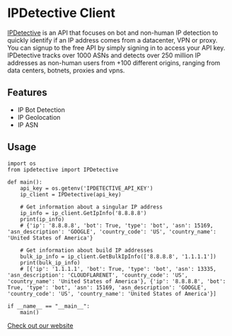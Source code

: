 # IPDetective Client
[IPDetective](https://ipdetective.io) is an API that focuses on bot and non-human IP detection to quickly identify if an IP address comes from a datacenter, VPN or proxy. You can signup to the free API by simply signing in to access your API key. IPDetective tracks over 1000 ASNs and detects over 250 million IP addresses as non-human users from +100 different origins, ranging from data centers, botnets, proxies and vpns.

## Features
- IP Bot Detection
- IP Geolocation
- IP ASN

## Usage
```python3
import os
from ipdetective import IPDetective

def main():
    api_key = os.getenv('IPDETECTIVE_API_KEY')
    ip_client = IPDetective(api_key)
    
    # Get information about a singular IP address
    ip_info = ip_client.GetIpInfo('8.8.8.8')
    print(ip_info)
    # {'ip': '8.8.8.8', 'bot': True, 'type': 'bot', 'asn': 15169, 'asn_description': 'GOOGLE', 'country_code': 'US', 'country_name': 'United States of America'}

    # Get information about build IP addresses
    bulk_ip_info = ip_client.GetBulkIpInfo(['8.8.8.8', '1.1.1.1'])
    print(bulk_ip_info)
    # [{'ip': '1.1.1.1', 'bot': True, 'type': 'bot', 'asn': 13335, 'asn_description': 'CLOUDFLARENET', 'country_code': 'US', 'country_name': 'United States of America'}, {'ip': '8.8.8.8', 'bot': True, 'type': 'bot', 'asn': 15169, 'asn_description': 'GOOGLE', 'country_code': 'US', 'country_name': 'United States of America'}]

if __name__ == "__main__":
    main()
```

[Check out our website](https://ipdetective.io)